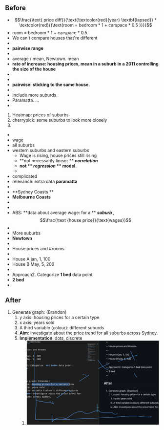 ##  Before
- $$\frac{\text{ price diff}}{\text{\textcolor{red}{year} \textbf{lapsed}} * \textcolor{red}{{\text{room = bedroom * 1 + carspace * 0.5 }}}}$$ 
- $\text{ room = bedroom * 1 + carspace * 0.5 }$ 
- We can't compare houses that're different
- 
- **pairwise range** 
- 
- average / mean, Newtown. mean
- **rate of increase: housing prices, mean in a suburb in a 2011 controlling the size of the house**
- 
- 
- **pairwise: sticking to the same house.**
- 
- Include more suburds.
- Paramatta. ...
- 
1. Heatmap: prices of suburbs
2. cherrypick: some suburbs to look more closely
3. 
- 
- wage
- all suburbs
- western suburbs and eastern suburbs
    - Wage is rising, house prices still rising
    - **not necessarily linear: ** _**correlation**_  
    - **not ** _**regression**_ ** model.** 
    - 
- complicated
- relevance: extra data **paramatta** 
- 
- **Sydney Coasts ** 
- **Melbourne Coasts** 
- 
- 
- ABS: **data about average wage: for a ** _**suburb**_ **,** $$\frac{\text {house price}}{\text{wages}}$$ 
- 
- More suburbs
- **Newtown** 
- 
- House prices and #rooms
- 
- House A jan, 1, 100
- House B May, 5, 200
- 
- Approach2. Categorize  **1 bed** data point
- **2 bed** 
- 

## After
1. Generate graph: (Brandon)
   1. y axis: housing prices for a certain type
   2. x axis: years sold
   3. A third variable (colour): different suburds
   4. **Aim**: investigate about the price trend for all suburbs across Sydney.
   5. **Implementation**: dots, discrete
      1. ![uPic-2023Y_03M_29D-09h_45m_35s](https://raw.githubusercontent.com/Brandon-Lu737/Markdown-picture-hosting/master/uPic/png-folder-uPic/uPic-2023/uPic-2023-03/uPic-2023Y_03M_29D-09h_45m_35s.png)